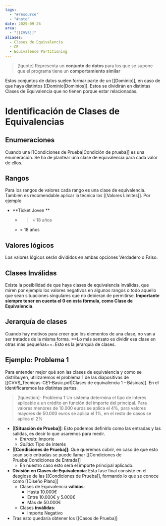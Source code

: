 ```yaml
---
tags:
  - "#resource"
  - "#note"
date: 2025-09-26
area:
  - "[[CVVS]]"
aliases:
  - Clases de Equivalencia
  - CE
  - Equivalence Partitioning
---
```

> [!quote]
> Representa un **conjunto de datos** para los que se supone que el programa tiene un **comportamiento similar**

Estos conjuntos de datos suelen formar parte de un [[Dominio]], en caso de que haya distintos [[Dominio|Dominios]]. Estos se dividirán en distintas Clases de Equivalencia que no tienen porque estar relacionadas.
# Identificación de  Clases de Equivalencias
## Enumeraciones
Cuando una [[Condiciones de Prueba|Condición de prueba]] es una enumeración. Se ha de plantear una clase de equivalencia para cada valor de ellos.
## Rangos
Para los rangos de valores cada rango es una clase de equivalencia. También es recomendable aplicar la técnica los [[Valores Límites]]. Por ejemplo
- **Ticket Joven **
  - >= 18 años
  - < 18 años
## Valores lógicos
Los valores lógicos serán divididos en ambas opciones Verdadero o Falso.
## Clases Inválidas
Existe la posibilidad de que haya clases de equivalencia inválidas, que miren por ejemplo los valores negativos en algunos rangos o todo aquello que sean situaciones singulares que no debieran de permitirse. **Importante siempre tener en cuenta el 0 en esta fórmula, como Clase de Equivalencia**.

## Jerarquía de clases
Cuando hay motivos para creer que los elementos de una clase, no van a ser tratados de la misma forma. ==Lo más sensato es dividir esa clase en otras más pequeñas==. Esto es la jerarquía de clases.

## Ejemplo: Problema 1
Para entender mejor qué son las clases de equivalencia y como se distribuyen, utilizaremos el problema 1 de las diapositivas de [[CVVS_Técnicas-CE1-Basic.pdf|Clases de equivalencia 1 - Básicas]]. En el identificaremos las distintas partes.
> [!question]- Problema 1
> Un sistema determina el tipo de interés aplicable a un crédito en función del importe del principal. Para valores menores de 10.000 euros se aplica el 4%, para valores mayores de 50.000 euros se aplica el 1%, en el resto de casos se aplica el 2%

- **[[Situación de Prueba]]**: Esto podemos definirlo como las entradas y las salidas,  es decir lo que usaremos para medir.
	- *Entrada*: Importe
	- *Salida*: Tipo de interés
- **[[Condiciones de Prueba]]**: Que queremos cubrir, en caso de que esto sean solo entradas se puede llamar [[Condiciones de Prueba|Condiciones de Entrada]]
	- En nuestro caso esto será el importe principal aplicado.
- **División en Clases de Equivalencia**: Esta fase final consiste en el desglose de las [[Condiciones de Prueba]], formando lo que se conoce como [[Diseño Plano]]
	- Clases de Equivalencia **válidas**:
		- Hasta 10.000€
		- Entre 10.000€ y 5.000€
		- Más de 50.000€
	- Clases **inválidas**:
		- Importe Negativo
- Tras esto quedaría obtener los [[Casos de Prueba]]
